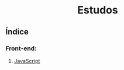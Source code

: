 <div align="center">

# Estudos

</div>

## Índice
### Front-end:
1. [JavaScript](./front-end/javascript/)